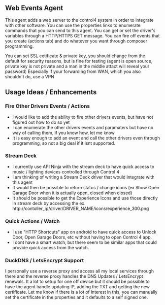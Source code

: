 ## Web Events Agent
This agent adds a web server to the control4 system in order to integrate with other software.
You can use the properties links to enumerate commands that you can send to this agent.
You can get or set the driver's variables through a HTTP/HTTPS GET message.
You can fire off events that you create (actions tab) and do whatever you want through composer programming.

You can set SSL cetificate & private key, you should change from the default for security reasons, but is fine for testing
(agent is open source, private key is not private and a man in the middle attact will reveal your password)
Especially if your forwarding from WAN, which you also shouldn't do, use a VPN

## Usage Ideas / Enhancements
### Fire Other Drivers Events / Actions
- I would like to add the ability to fire other drivers events, but have not figured out how to do so yet
- I can enumerate the other drivers events and paramaters but have no way of calling them, if you know how, let me know
- It is easy enough to add an event and call the other drivers even through programming, so not a big deal if it isnt supported.

### Stream Deck
- I currently use API Ninja with the stream deck to have quick access to music / lighting devices controlled through Control 4
- I am thinking of writing a Stream Deck driver that would integrate with this agent
- It would then be possible to return status / change icons (ex Show Open Garage Door when it is actually open, closed when closed)
- It should be possible to get the Experience Icons and use those directly in stream deck by accessing the ex. http://contoller_ip/driver/DRIVER_NAME/icons/experience_300.png

### Quick Actions / Watch
- I use "HTTP Shortcuts" app on android to have quick access to Unlock Door, Open Garage Doors, etc without having to open Control 4 app.
- I dont have a smart watch, but there seem to be similar apps that could provide quick access from the watch.

### DuckDNS / LetsEncrypt Support
I personally use a reverse proxy and access all my local services through there and the reverse proxy handles the DNS Updates / LetsEncrypt renewals.
It a lot to setup for one off device but it should be possible to have the agent handle updating IP, adding the TXT and getting the new certificate.
Let me know if there is a lot of interest in this, you can manually set the certificate in the properties and it defaults to a self signed one.